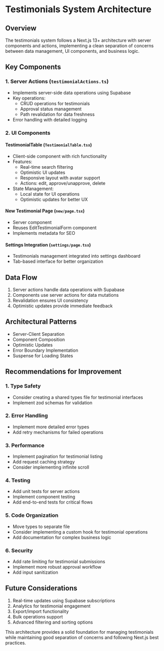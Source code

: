 # Testimonials System Architecture

## Overview

The testimonials system follows a Next.js 13+ architecture with server components and actions, implementing a clean separation of concerns between data management, UI components, and business logic.

## Key Components

### 1. Server Actions (`testimonialActions.ts`)

- Implements server-side data operations using Supabase
- Key operations:
  - CRUD operations for testimonials
  - Approval status management
  - Path revalidation for data freshness
- Error handling with detailed logging

### 2. UI Components

#### TestimonialTable (`TestimonialTable.tsx`)

- Client-side component with rich functionality
- Features:
  - Real-time search filtering
  - Optimistic UI updates
  - Responsive layout with avatar support
  - Actions: edit, approve/unapprove, delete
- State Management:
  - Local state for UI operations
  - Optimistic updates for better UX

#### New Testimonial Page (`new/page.tsx`)

- Server component
- Reuses EditTestimonialForm component
- Implements metadata for SEO

#### Settings Integration (`settings/page.tsx`)

- Testimonials management integrated into settings dashboard
- Tab-based interface for better organization

## Data Flow

1. Server actions handle data operations with Supabase
2. Components use server actions for data mutations
3. Revalidation ensures UI consistency
4. Optimistic updates provide immediate feedback

## Architectural Patterns

- Server-Client Separation
- Component Composition
- Optimistic Updates
- Error Boundary Implementation
- Suspense for Loading States

## Recommendations for Improvement

### 1. Type Safety

- Consider creating a shared types file for testimonial interfaces
- Implement zod schemas for validation

### 2. Error Handling

- Implement more detailed error types
- Add retry mechanisms for failed operations

### 3. Performance

- Implement pagination for testimonial listing
- Add request caching strategy
- Consider implementing infinite scroll

### 4. Testing

- Add unit tests for server actions
- Implement component testing
- Add end-to-end tests for critical flows

### 5. Code Organization

- Move types to separate file
- Consider implementing a custom hook for testimonial operations
- Add documentation for complex business logic

### 6. Security

- Add rate limiting for testimonial submissions
- Implement more robust approval workflow
- Add input sanitization

## Future Considerations

1. Real-time updates using Supabase subscriptions
2. Analytics for testimonial engagement
3. Export/import functionality
4. Bulk operations support
5. Advanced filtering and sorting options

This architecture provides a solid foundation for managing testimonials while maintaining good separation of concerns and following Next.js best practices.
